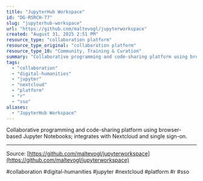 ```yaml
---
title: "JupyterHub Workspace"
id: "DG-RSRCH-77"
slug: "jupyterhub-workspace"
url: "https://github.com/maltevogl/jupyterworkspace"
created: "August 31, 2025 2:51 PM"
resource_type: "collaboration platform"
resource_type_original: "collaboration platform"
resource_type_10: "Community, Training & Curation"
summary: "Collaborative programming and code-sharing platform using browser-based Jupyter Notebooks; integrates with Nextcloud and single sign-on."
tags:
  - "collaboration"
  - "digital-humanities"
  - "jupyter"
  - "nextcloud"
  - "platform"
  - "r"
  - "sso"
aliases:
  - "JupyterHub Workspace"
---
```


Collaborative programming and code-sharing platform using browser-based Jupyter Notebooks; integrates with Nextcloud and single sign-on.

---

Source: [https://github.com/maltevogl/jupyterworkspace](https://github.com/maltevogl/jupyterworkspace)

#collaboration #digital-humanities #jupyter #nextcloud #platform #r #sso
